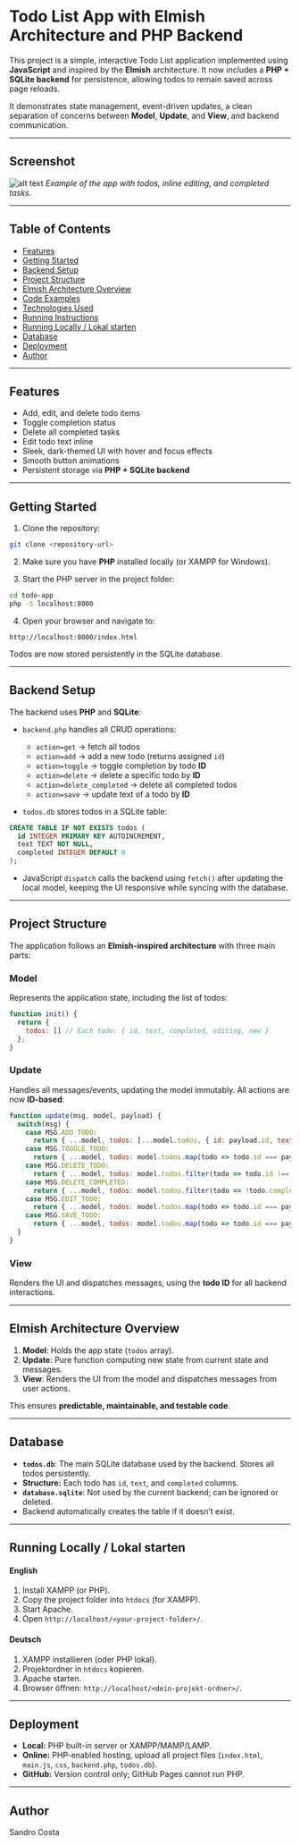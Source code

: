 # Todo List App with Elmish Architecture and PHP Backend

This project is a simple, interactive Todo List application implemented using **JavaScript** and inspired by the **Elmish** architecture.
It now includes a **PHP + SQLite backend** for persistence, allowing todos to remain saved across page reloads.

It demonstrates state management, event-driven updates, a clean separation of concerns between **Model**, **Update**, and **View**, and backend communication.

---

## Screenshot

![alt text](image-url)
*Example of the app with todos, inline editing, and completed tasks.*

---

## Table of Contents

* [Features](#features)
* [Getting Started](#getting-started)
* [Backend Setup](#backend-setup)
* [Project Structure](#project-structure)
* [Elmish Architecture Overview](#elmish-architecture-overview)
* [Code Examples](#code-examples)
* [Technologies Used](#technologies-used)
* [Running Instructions](#running-instructions)
* [Running Locally / Lokal starten](#running-locally--lokal-starten)
* [Database](#database)
* [Deployment](#deployment)
* [Author](#author)

---

## Features

* Add, edit, and delete todo items
* Toggle completion status
* Delete all completed tasks
* Edit todo text inline
* Sleek, dark-themed UI with hover and focus effects
* Smooth button animations
* Persistent storage via **PHP + SQLite backend**

---

## Getting Started

1. Clone the repository:

```bash
git clone <repository-url>
```

2. Make sure you have **PHP** installed locally (or XAMPP for Windows).

3. Start the PHP server in the project folder:

```bash
cd todo-app
php -S localhost:8000
```

4. Open your browser and navigate to:

```
http://localhost:8000/index.html
```

Todos are now stored persistently in the SQLite database.

---

## Backend Setup

The backend uses **PHP** and **SQLite**:

* `backend.php` handles all CRUD operations:

  * `action=get` → fetch all todos
  * `action=add` → add a new todo (returns assigned `id`)
  * `action=toggle` → toggle completion by todo **ID**
  * `action=delete` → delete a specific todo by **ID**
  * `action=delete_completed` → delete all completed todos
  * `action=save` → update text of a todo by **ID**

* `todos.db` stores todos in a SQLite table:

```sql
CREATE TABLE IF NOT EXISTS todos (
  id INTEGER PRIMARY KEY AUTOINCREMENT,
  text TEXT NOT NULL,
  completed INTEGER DEFAULT 0
);
```

* JavaScript `dispatch` calls the backend using `fetch()` after updating the local model, keeping the UI responsive while syncing with the database.

---

## Project Structure

The application follows an **Elmish-inspired architecture** with three main parts:

### Model

Represents the application state, including the list of todos:

```javascript
function init() {
  return {
    todos: [] // Each todo: { id, text, completed, editing, new }
  };
}
```

### Update

Handles all messages/events, updating the model immutably. All actions are now **ID-based**:

```javascript
function update(msg, model, payload) {
  switch(msg) {
    case MSG.ADD_TODO:
      return { ...model, todos: [...model.todos, { id: payload.id, text: payload.text, completed: false, editing: false, new: true }] };
    case MSG.TOGGLE_TODO:
      return { ...model, todos: model.todos.map(todo => todo.id === payload ? { ...todo, completed: !todo.completed } : todo) };
    case MSG.DELETE_TODO:
      return { ...model, todos: model.todos.filter(todo => todo.id !== payload) };
    case MSG.DELETE_COMPLETED:
      return { ...model, todos: model.todos.filter(todo => !todo.completed) };
    case MSG.EDIT_TODO:
      return { ...model, todos: model.todos.map(todo => todo.id === payload ? { ...todo, editing: !todo.editing } : todo) };
    case MSG.SAVE_TODO:
      return { ...model, todos: model.todos.map(todo => todo.id === payload.id ? { ...todo, text: payload.text, editing: false } : todo) };
  }
}
```

### View

Renders the UI and dispatches messages, using the **todo ID** for all backend interactions.

---

## Elmish Architecture Overview

1. **Model**: Holds the app state (`todos` array).
2. **Update**: Pure function computing new state from current state and messages.
3. **View**: Renders the UI from the model and dispatches messages from user actions.

This ensures **predictable, maintainable, and testable code**.

---

## Database

* **`todos.db`**: The main SQLite database used by the backend. Stores all todos persistently.
* **Structure:** Each todo has `id`, `text`, and `completed` columns.
* **`database.sqlite`**: Not used by the current backend; can be ignored or deleted.
* Backend automatically creates the table if it doesn’t exist.

---

## Running Locally / Lokal starten

#### English

1. Install XAMPP (or PHP).
2. Copy the project folder into `htdocs` (for XAMPP).
3. Start Apache.
4. Open `http://localhost/<your-project-folder>/`.

#### Deutsch

1. XAMPP installieren (oder PHP lokal).
2. Projektordner in `htdocs` kopieren.
3. Apache starten.
4. Browser öffnen: `http://localhost/<dein-projekt-ordner>/`.

---

## Deployment

* **Local:** PHP built-in server or XAMPP/MAMP/LAMP.
* **Online:** PHP-enabled hosting, upload all project files (`index.html`, `main.js`, `css`, `backend.php`, `todos.db`).
* **GitHub:** Version control only; GitHub Pages cannot run PHP.

---

## Author

Sandro Costa
